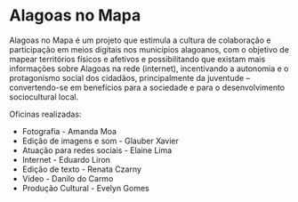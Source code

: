 # Alagoas no Mapa

Alagoas no Mapa é um projeto que estimula a cultura de colaboração e participação em meios digitais nos municípios alagoanos, com o objetivo de mapear territórios físicos e afetivos e possibilitando que existam mais informações sobre Alagoas na rede (internet), incentivando a autonomia e o protagonismo social dos cidadãos, principalmente da juventude – convertendo-se em benefícios para a sociedade e para o desenvolvimento sociocultural local.

Oficinas realizadas:
* Fotografia - Amanda Moa
* Edição de imagens e som - Glauber Xavier
* Atuação para redes sociais - Elaine Lima
* Internet - Eduardo Liron
* Edição de texto - Renata Czarny
* Vídeo - Danilo do Carmo
* Produção Cultural - Evelyn Gomes
